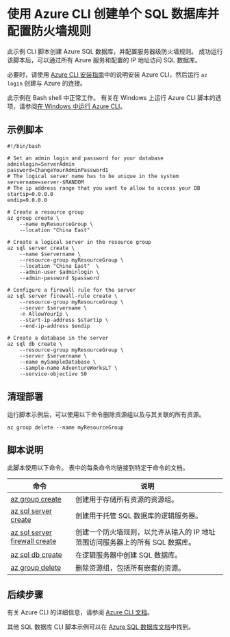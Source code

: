 <properties
    pageTitle="Azure CLI 脚本 - 创建 SQL 数据库 | Azure"
    description="Azure CLI 脚本示例 - 使用 Azure CLI 创建 SQL 数据库"
    services="sql-database"
    documentationcenter="sql-database"
    author="janeng"
    manager="jstrauss"
    editor="carlrab"
    tags="azure-service-management"
    translationtype="Human Translation" />
<tags
    ms.assetid=""
    ms.service="sql-database"
    ms.custom="sample"
    ms.devlang="CLI"
    ms.topic="article"
    ms.tgt_pltfrm="sql-database"
    ms.workload="database"
    ms.date="03/16/2017"
    wacn.date="05/08/2017"
    ms.author="janeng"
    ms.sourcegitcommit="7cc8d7b9c616d399509cd9dbdd155b0e9a7987a8"
    ms.openlocfilehash="eb513c8801d974078fc6e290a58c04c6e93a43c4"
    ms.lasthandoff="04/07/2017" />

# <a name="create-a-single-sql-database-and-configure-a-firewall-rule-using-the-azure-cli"></a>使用 Azure CLI 创建单个 SQL 数据库并配置防火墙规则

此示例 CLI 脚本创建 Azure SQL 数据库，并配置服务器级防火墙规则。 成功运行该脚本后，可以通过所有 Azure 服务和配置的 IP 地址访问 SQL 数据库。 

必要时，请使用 [Azure CLI 安装指南](https://docs.microsoft.com/zh-cn/cli/azure/install-azure-cli)中的说明安装 Azure CLI，然后运行 `az login` 创建与 Azure 的连接。

此示例在 Bash shell 中正常工作。 有关在 Windows 上运行 Azure CLI 脚本的选项，请参阅[在 Windows 中运行 Azure CLI](/documentation/articles/virtual-machines-windows-cli-options/)。

## <a name="sample-script"></a>示例脚本

    #!/bin/bash

    # Set an admin login and password for your database
    adminlogin=ServerAdmin
    password=ChangeYourAdminPassword1
    # The logical server name has to be unique in the system
    servername=server-$RANDOM
    # The ip address range that you want to allow to access your DB
    startip=0.0.0.0
    endip=0.0.0.0

    # Create a resource group
    az group create \
        --name myResourceGroup \
        --location "China East"

    # Create a logical server in the resource group
    az sql server create \
        --name $servername \
        --resource-group myResourceGroup \
        --location "China East"  \
        --admin-user $adminlogin \
        --admin-password $password

    # Configure a firewall rule for the server
    az sql server firewall-rule create \
        --resource-group myResourceGroup \
        --server $servername \
        -n AllowYourIp \
        --start-ip-address $startip \
        --end-ip-address $endip

    # Create a database in the server
    az sql db create \
        --resource-group myResourceGroup \
        --server $servername \
        --name mySampleDatabase \
        --sample-name AdventureWorksLT \
        --service-objective S0

## <a name="clean-up-deployment"></a>清理部署

运行脚本示例后，可以使用以下命令删除资源组以及与其关联的所有资源。

    az group delete --name myResourceGroup

## <a name="script-explanation"></a>脚本说明

此脚本使用以下命令。 表中的每条命令均链接到特定于命令的文档。

| 命令 | 说明 |
|---|---|
| [az group create](https://docs.microsoft.com/cli/azure/group#create) | 创建用于存储所有资源的资源组。 |
| [az sql server create](https://docs.microsoft.com/cli/azure/sql/server#create) | 创建用于托管 SQL 数据库的逻辑服务器。 |
| [az sql server firewall create](https://docs.microsoft.com/cli/azure/sql/server/firewall#create) | 创建一个防火墙规则，以允许从输入的 IP 地址范围访问服务器上的所有 SQL 数据库。 |
| [az sql db create](https://docs.microsoft.com/cli/azure/sql/db#create) | 在逻辑服务器中创建 SQL 数据库。 |
| [az group delete](https://docs.microsoft.com/cli/azure/resource#delete) | 删除资源组，包括所有嵌套的资源。 |

## <a name="next-steps"></a>后续步骤

有关 Azure CLI 的详细信息，请参阅 [Azure CLI 文档](https://docs.microsoft.com/zh-cn/cli/azure/overview)。

其他 SQL 数据库 CLI 脚本示例可以在 [Azure SQL 数据库文档](/documentation/articles/sql-database-cli-samples/)中找到。